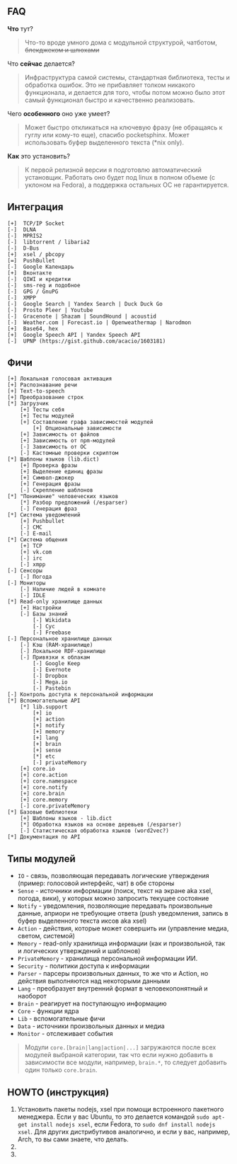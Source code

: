 FAQ
---

**Что** тут?
> Что-то вроде умного дома с модульной структурой, чатботом, ~~блекджеком и шлюхами~~


Что **сейчас** делается?
> Инфраструктура самой системы, стандартная библиотека, тесты и обработка ошибок. Это не прибавляет толком никакого функционала, и делается для того, чтобы потом можно было этот самый функционал быстро и качественно реализовать.

Чего **особенного** оно уже умеет?
> Может быстро откликаться на ключевую фразу (не обращаясь к гуглу или кому-то еще), спасибо pocketsphinx.
Может использовать буфер выделенного текста (*nix only).

**Как** это установить?
> К первой релизной версии я подготовлю автоматический установщик. Работать оно будет под linux в полном объеме (с уклоном на Fedora), а поддержка остальных ОС не гарантируется.


Интеграция 
----------

```
[+]  TCP/IP Socket
[-]  DLNA
[-]  MPRIS2
[-]  libtorrent / libaria2
[-]  D-Bus
[+]  xsel / pbcopy
[=]  PushBullet
[-]  Google Календарь
[+]  Вконтакте
[-]  QIWI и кредитки
[-]  sms-reg и подобное
[-]  GPG / GnuPG
[-]  XMPP
[-]  Google Search | Yandex Search | Duck Duck Go
[-]  Prosto Pleer | Youtube
[-]  Gracenote | Shazam | SoundHound | acoustid
[-]  Weather.com | Forecast.io | Openweathermap | Narodmon
[+]  Base64, hex
[+]  Google Speech API | Yandex Speech API
[-]  UPNP (https://gist.github.com/acacio/1603181)
```

Фичи
----

```
[+] Локальная голосовая активация
[+] Распознавание речи
[+] Text-to-speech
[+] Преобразование строк
[*] Загрузчик
	[+] Тесты себя
	[+] Тесты модулей
	[+] Составление графа зависимостей модулей
		[+] Опциональные зависимости
	[+] Зависимость от файлов
	[+] Зависимость от npm-модулей
	[-] Зависимость от ОС
	[-] Кастомные проверки скриптом
[*] Шаблоны языков (lib.dict)
	[+] Проверка фразы
	[+] Выделение единиц фразы
	[+] Символ-джокер
	[+] Генерация фразы
	[-] Скрепление шаблонов
[*] "Понимание" человеческих языков
	[*] Разбор предложений (/esparser)
	[-] Генерация фраз
[*] Система уведомлений
	[+] Pushbullet
	[-] СМС
	[-] E-mail
[*] Система общения
	[+] TCP
	[+] vk.com
	[-] irc
	[-] xmpp
[-] Сенсоры
	[-] Погода
[-] Мониторы
	[-] Наличие людей в комнате
	[-] IDLE
[*] Read-only хранилище данных
	[+] Настройки 
	[-] Базы знаний
		[-] Wikidata
		[-] Cyc
		[-] Freebase
[-] Персональное хранилище данных
	[-] Кэш (RAM-хранилище)
	[-] Локальное RDF-хранилище
	[-] Привязки к облакам
		[-] Google Keep
		[-] Evernote
		[-] Dropbox
		[-] Mega.io
		[-] Pastebin
[-] Контроль доступа к персональной информации
[*] Вспомогательные API
	[*] lib.support
		[+] io 
		[+] action 
		[+] notify 
		[+] memory 
		[+] lang 
		[+] brain 
		[+] sense
		[*] etc
		[-] privateMemory 
	[+] core.io
	[+] core.action
	[+] core.namespace
	[+] core.notify
	[+] core.brain
	[+] core.memory 
	[-] core.privateMemory
[*] Базовые библиотеки
	[+] Шаблоны языков - lib.dict
	[*] Обработка языков на основе деревьев (/esparser)
	[-] Статистическая обработка языков (word2vec?)
[*] Документация по API

```

Типы модулей
------------

-  ```IO``` - связь, позволяющая передавать логические утверждения (пример: голосовой интерфейс, чат) в обе стороны
- ```Sense``` - источники информации (поиск, текст на экране aka xsel, погода, вики), у которых можно запросить текущее состояние
- ```Notify``` - уведомления, позволяющие передавать произвольные данные, априори не требующие ответа (push уведомления, запись в буфер выделенного текста иксов aka xsel)
- ```Action``` - действия, которые может совершить ии (управление медиа, светом, системой)
- ```Memory``` - read-only хранилища информации (как и произвольной, так и логических утверждений и шаблонов)
- ```PrivateMemory``` - хранилища персональной информации ИИ.
- ```Security``` - политики доступа к информации
- ```Parser``` - парсеры произвольных данных, то же что и Action, но действия выполняются над некоторыми данными
- ```Lang``` - преобразует внутренний формат в человекопонятный и наоборот
- ```Brain``` - реагирует на поступающую информацию
- ```Core``` - функции ядра
- ```Lib``` - вспомогательные фичи
- ```Data``` - источники произвольных данных и медиа
- ```Monitor``` - отслеживает события

> Модули ```core.[brain|lang|action|...]``` загружаются после всех модулей выбраной категории, так что если нужно добавить в зависимости все модули, например, ```brain.*```, то следует добавить один только ```core.brain```. 

HOWTO (инструкция)
-----------------

1. Установить пакеты nodejs, xsel при помощи встроенного пакетного менеджера. Если у вас Ubuntu, то это делается командой `sudo apt-get install nodejs xsel`, если Fedora, то `sudo dnf install nodejs xsel`. Для других дистрибутивов аналогично, и если у вас, например, Arch, то вы сами знаете, что делать. 
2. 
2. 
